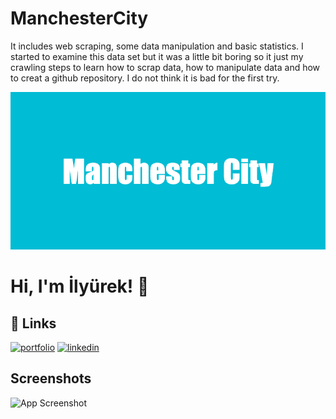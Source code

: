 # ManchesterCity
It includes web scraping, some data manipulation and basic statistics. I started to examine this data set but it was a little bit boring so it just my crawling steps to learn how to scrap data, how to manipulate data and how to creat a github repository. I do not think it is bad for the first try. 


![logo](https://github.com/ilyurek/ManchesterCity/blob/main/Manchester_City.png)

# Hi, I'm İlyürek! 👋

## 🔗 Links
[![portfolio](https://img.shields.io/badge/my_portfolio-000?style=for-the-badge&logo=ko-fi&logoColor=white)](https://medium.com/@ilyurek)
[![linkedin](https://img.shields.io/badge/linkedin-0A66C2?style=for-the-badge&logo=linkedin&logoColor=white)](https://www.linkedin.com/in/ilyurek/)

## Screenshots

![App Screenshot](https://via.placeholder.com/468x300?text=App+Screenshot+Here)
